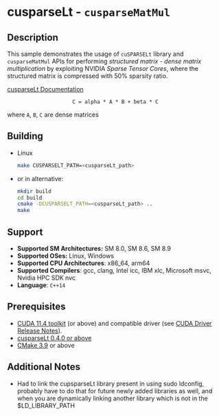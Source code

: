 # cusparseLt - `cusparseMatMul`

## Description

This sample demonstrates the usage of `cuSPARSELt` library and `cusparseMatMul` APIs for performing *structured matrix - dense matrix multiplication* by exploiting NVIDIA *Sparse Tensor Cores*, where the structured matrix is compressed with 50% sparsity ratio.

[cusparseLt Documentation](https://docs.nvidia.com/cuda/cusparselt/index.html)

<center>

`C = alpha * A * B + beta * C`

</center>

where `A`, `B`, `C` are dense matrices

## Building

* Linux
    ```bash
    make CUSPARSELT_PATH=<cusparseLt_path>
    ```

* or in alternative:
    ```bash
    mkdir build
    cd build
    cmake -DCUSPARSELT_PATH=<cusparseLt_path> ..
    make
    ```

## Support

* **Supported SM Architectures:** SM 8.0, SM 8.6, SM 8.9
* **Supported OSes:** Linux, Windows
* **Supported CPU Architectures**: x86_64, arm64
* **Supported Compilers**: gcc, clang, Intel icc, IBM xlc, Microsoft msvc, Nvidia HPC SDK nvc
* **Language**: `C++14`

## Prerequisites

* [CUDA 11.4 toolkit](https://developer.nvidia.com/cuda-downloads) (or above) and compatible driver (see [CUDA Driver Release Notes](https://docs.nvidia.com/cuda/cuda-toolkit-release-notes/index.html#cuda-major-component-versions)).
* [cusparseLt 0.4.0 or above](https://developer.nvidia.com/cusparselt/downloads)
* [CMake 3.9](https://cmake.org/download/) or above

## Additional Notes
* Had to link the cupsparseLt library present in using sudo ldconfig, probably have to do that for future newly added libraries as well, and when you are dynamically linking another library which is not in the $LD_LIBRARY_PATH